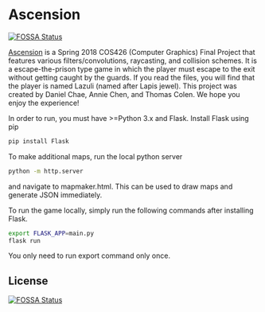 # Ascension
[![FOSSA Status](https://app.fossa.io/api/projects/git%2Bgithub.com%2Fdchaebae%2FAscension.svg?type=shield)](https://app.fossa.io/projects/git%2Bgithub.com%2Fdchaebae%2FAscension?ref=badge_shield)


[Ascension](http://ascension426.azurewebsites.net) is a Spring 2018 COS426 (Computer Graphics) Final Project that features various filters/convolutions, raycasting, and collision schemes. It is a escape-the-prison type game in which the player must escape to the exit without getting caught by the guards. If you read the files, you will find that the player is named Lazuli (named after Lapis jewel). This project was created by Daniel Chae, Annie Chen, and Thomas Colen. We hope you enjoy the experience!

In order to run, you must have >=Python 3.x and Flask. Install Flask using pip
```bash
pip install Flask
```

To make additional maps, run the local python server
```bash
python -m http.server
```
and navigate to mapmaker.html. This can be used to draw maps and generate JSON immediately.

To run the game locally, simply run the following commands after installing Flask.
```bash
export FLASK_APP=main.py
flask run
```
You only need to run export command only once.

## License
[![FOSSA Status](https://app.fossa.io/api/projects/git%2Bgithub.com%2Fdchaebae%2FAscension.svg?type=large)](https://app.fossa.io/projects/git%2Bgithub.com%2Fdchaebae%2FAscension?ref=badge_large)